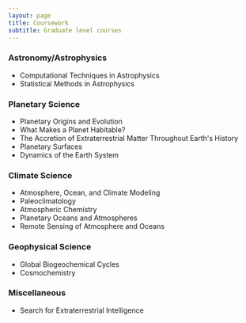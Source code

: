 ```yaml
---
layout: page
title: Coursework
subtitle: Graduate level courses
---
```


### Astronomy/Astrophysics

- Computational Techniques in Astrophysics
- Statistical Methods in Astrophysics

### Planetary Science
- Planetary Origins and Evolution
- What Makes a Planet Habitable?
- The Accretion of Extraterrestrial Matter Throughout Earth's History
- Planetary Surfaces
- Dynamics of the Earth System


### Climate Science
- Atmosphere, Ocean, and Climate Modeling
- Paleoclimatology
- Atmospheric Chemistry
- Planetary Oceans and Atmospheres
- Remote Sensing of Atmosphere and Oceans


### Geophysical Science
- Global Biogeochemical Cycles
- Cosmochemistry

### Miscellaneous
- Search for Extraterrestrial Intelligence